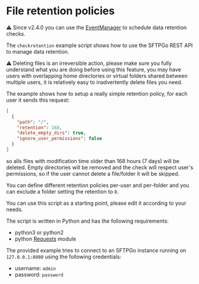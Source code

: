 # File retention policies

:warning: Since v2.4.0 you can use the [EventManager](https://sftpgo.github.io/latest/eventmanager/) to schedule data retention checks.

The `checkretention` example script shows how to use the SFTPGo REST API to manage data retention.

:warning: Deleting files is an irreversible action, please make sure you fully understand what you are doing before using this feature, you may have users with overlapping home directories or virtual folders shared between multiple users, it is relatively easy to inadvertently delete files you need.

The example shows how to setup a really simple retention policy, for each user it sends this request:

```json
[
  {
    "path": "/",
    "retention": 168,
    "delete_empty_dirs": true,
    "ignore_user_permissions": false
  }
]
```

so alls files with modification time older than 168 hours (7 days) will be deleted. Empty directories will be removed and the check will respect user's permissions, so if the user cannot delete a file/folder it will be skipped.

You can define different retention policies per-user and per-folder and you can exclude a folder setting the retention to `0`.

You can use this script as a starting point, please edit it according to your needs.

The script is written in Python and has the following requirements:

- python3 or python2
- python [Requests](https://requests.readthedocs.io/en/master/) module

The provided example tries to connect to an SFTPGo instance running on `127.0.0.1:8080` using the following credentials:

- username: `admin`
- password: `password`
